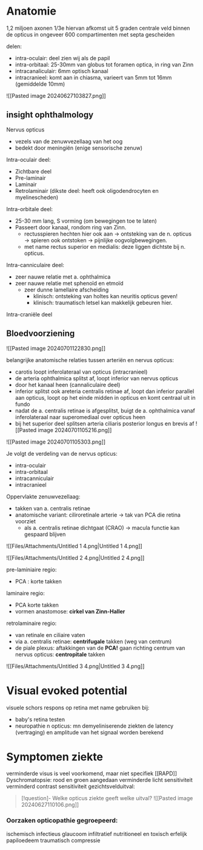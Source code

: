 # Anatomie

1,2 miljoen axonen
1/3e hiervan afkomst uit 5 graden centrale veld
binnen de opticus in ongeveer 600 compartimenten met septa gescheiden

delen:
- intra-oculair: deel zien wij als de papil
- intra-orbitaal: 25-30mm van globus tot foramen optica, in ring van Zinn
- intracanaliculair: 6mm optisch kanaal
- intracranieel: komt aan in chiasma, varieert van 5mm tot 16mm (gemiddelde 10mm)

![[Pasted image 20240627103827.png]]
## insight ophthalmology
Nervus opticus
- vezels van de zenuwvezellaag van het oog
- bedekt door meningiën (enige sensorische zenuw)

Intra-oculair deel:
- Zichtbare deel
- Pre-laminair
- Laminair
- Retrolaminair (dikste deel: heeft ook oligodendrocyten en myelinescheden)

Intra-orbitale deel:
- 25-30 mm lang, S vorming (om bewegingen toe te laten)
- Passeert door kanaal, rondom ring van Zinn.
    - rectusspieren hechten hier ook aan → ontsteking van de n. opticus → spieren ook ontstoken → pijnlijke oogvolgbewegingen.
    - met name rectus superior en medialis: deze liggen dichtste bij n. opticus.

Intra-canniculaire deel:
- zeer nauwe relatie met a. ophthalmica
- zeer nauwe relatie met sphenoïd en etmoïd
    - zeer dunne lamellaire afscheiding
        - klinisch: ontsteking van holtes kan neuritis opticus geven!
        - klinisch: traumatisch letsel kan makkelijk gebeuren hier.

Intra-craniële deel

## Bloedvoorziening

![[Pasted image 20240701122830.png]]

belangrijke anatomische relaties tussen arteriën en nervus opticus:
- carotis loopt inferolateraal van opticus (intracranieel)
- de arteria ophthalmica splitst af, loopt inferior van nervus opticus
- door het kanaal heen (cannaliculaire deel)
- inferior splitst ook areteria centralis retinae af, loopt dan inferior parallel aan opticus, loopt op het einde midden in opticus en komt centraal uit in fundo
- nadat de a. centralis retinae is afgesplitst, buigt de a. ophthalmica vanaf inferolateraal naar superomediaal over opticus heen
- bij het superior deel splitsen arteria ciliaris posterior longus en brevis af
![[Pasted image 20240701105216.png]]

![[Pasted image 20240701105303.png]]

Je volgt de verdeling van de nervus opticus:
- intra-oculair
- intra-orbitaal
- intracanniculair
- intracranieel

Oppervlakte zenuwvezellaag:
- takken van a. centralis retinae
- anatomische variant: ciliroretinale arterie → tak van PCA die retina voorziet
    - als a. centralis retinae dichtgaat (CRAO) → macula functie kan gespaard blijven

![[Files/Attachments/Untitled 1 4.png|Untitled 1 4.png]]

![[Files/Attachments/Untitled 2 4.png|Untitled 2 4.png]]

  

pre-laminiaire regio:
- PCA : korte takken

laminaire regio:
- PCA korte takken
- vormen anastomose: **cirkel van Zinn-Haller**

retrolaminaire regio:
- van retinale en ciliaire vaten
- via a. centralis retinae: **centrifugale** takken (weg van centrum)
- de piale plexus: aftakkingen van de **PCA!** gaan richting centrum van nervus opticus: **centropitale** takken

![[Files/Attachments/Untitled 3 4.png|Untitled 3 4.png]]

# Visual evoked potential
visuele schors respons op retina
met name gebruiken bij:
- baby's retina testen
- neuropathie n opticus: mn demyeliniserende ziekten
de latency (vertraging) en amplitude van het signaal worden berekend

# Symptomen ziekte

verminderde visus is veel voorkomend, maar niet specifiek
[[RAPD]]
Dyschromatopsie: rood en groen aangedaan
verminderde licht sensitiviteit
verminderd contrast sensitiviteit
gezichtsvelduitval:
> [!question]- Welke opticus ziekte geeft welke uitval?
> ![[Pasted image 20240627110106.png]]

### Oorzaken opticopathie gegroepeerd:
ischemisch
infectieus
glaucoom
infiltratief
nutritioneel en toxisch
erfelijk
papiloedeem
traumatisch
compressie

